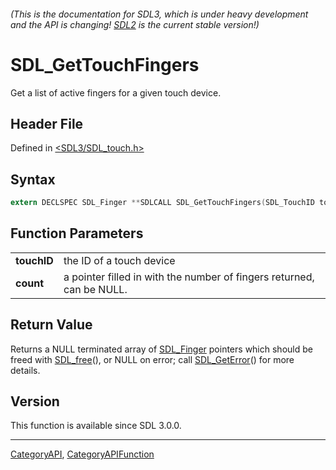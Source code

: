 ###### (This is the documentation for SDL3, which is under heavy development and the API is changing! [SDL2](https://wiki.libsdl.org/SDL2/) is the current stable version!)
# SDL_GetTouchFingers

Get a list of active fingers for a given touch device.

## Header File

Defined in [<SDL3/SDL_touch.h>](https://github.com/libsdl-org/SDL/blob/main/include/SDL3/SDL_touch.h)

## Syntax

```c
extern DECLSPEC SDL_Finger **SDLCALL SDL_GetTouchFingers(SDL_TouchID touchID, int *count);

```

## Function Parameters

|                 |                                                                       |
| --------------- | --------------------------------------------------------------------- |
| **touchID**     | the ID of a touch device                                              |
| **count**       | a pointer filled in with the number of fingers returned, can be NULL. |

## Return Value

Returns a NULL terminated array of [SDL_Finger](SDL_Finger) pointers which
should be freed with [SDL_free](SDL_free)(), or NULL on error; call
[SDL_GetError](SDL_GetError)() for more details.

## Version

This function is available since SDL 3.0.0.

----
[CategoryAPI](CategoryAPI), [CategoryAPIFunction](CategoryAPIFunction)

